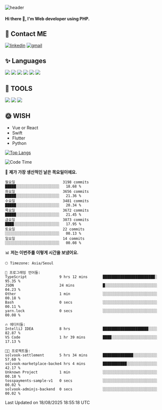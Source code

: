 ![header](https://capsule-render.vercel.app/api?type=waving&color=auto&height=300&section=header&text=Elin&fontSize=90&animation=twinkling)

#### Hi there 👋, I'm <b>Web developer</b> using PHP. ####

<!--
- 🔭 I’m currently working on Uniwill
- 🌱 I’m currently learning Vue or React or Python.
-->

<!---#### I am PHP developer --->

## 💌 Contact ME ###
[<img src='https://img.shields.io/badge/-EunjiKo-%230A66C2?style=flat-square&logo=LinkedIn&logoColor=white' alt='linkedin'>](https://www.linkedin.com/in/https://www.linkedin.com/in/eunji-ko-00a907164//)  [<img src='https://img.shields.io/badge/-einee214%40gmail.com-%23EA4335?style=flat-square&logo=Gmail&logoColor=white' alt='gmail'>](einee214@gmail.com)  


## ✨ Languages
<img src='https://img.shields.io/badge/-PHP-%23777BB4?style=for-the-badge&logo=PHP&logoColor=white'> <img src='https://img.shields.io/badge/-Laravel-%23FF2D20?style=for-the-badge&logo=Laravel&logoColor=white'> <img src='https://img.shields.io/badge/Jquery-%230769AD?style=for-the-badge&logo=Jquery&logoColor=white'> <img src='https://img.shields.io/badge/CSS3-%231572B6?style=for-the-badge&logo=CSS3&logoColor=white'> <img src='https://img.shields.io/badge/Bootstrap-%237952B3?style=for-the-badge&logo=Bootstrap&logoColor=white' > <img src='https://img.shields.io/badge/MySQL-%234479A1?style=for-the-badge&logo=MySQL&logoColor=white' >

## 🌷 TOOLS
<img src='https://img.shields.io/badge/PHPSTORM-%23000000?style=for-the-badge&logo=PhpStorm&logoColor=white' > <img src='https://img.shields.io/badge/GitLab-%23FCA121?style=for-the-badge&logo=GitLab&logoColor=white' > <img src='https://img.shields.io/badge/GitHub-%23181717?style=for-the-badge&logo=GitHub&logoColor=white'>


## 🌞 WISH
- Vue or React
- Swift
- Flutter
- Python


[![Top Langs](https://github-readme-stats.vercel.app/api/top-langs/?username=ein214&layout=compact)](https://github.com/anuraghazra/github-readme-stats)

<!--START_SECTION:waka-->
![Code Time](http://img.shields.io/badge/Code%20Time-4%2C396%20hrs%2029%20mins-blue)

📅 **제가 가장 생산적인 날은 목요일이에요.** 

```text
월요일                      3198 commits        █████░░░░░░░░░░░░░░░░░░░░   18.68 % 
화요일                      3656 commits        █████░░░░░░░░░░░░░░░░░░░░   21.36 % 
수요일                      3481 commits        █████░░░░░░░░░░░░░░░░░░░░   20.34 % 
목요일                      3672 commits        █████░░░░░░░░░░░░░░░░░░░░   21.45 % 
금요일                      3073 commits        ████░░░░░░░░░░░░░░░░░░░░░   17.95 % 
토요일                      22 commits          ░░░░░░░░░░░░░░░░░░░░░░░░░   00.13 % 
일요일                      14 commits          ░░░░░░░░░░░░░░░░░░░░░░░░░   00.08 % 
```


📊 **저는 이번주를 이렇게 시간을 보냈어요.** 

```text
🕑︎ Timezone: Asia/Seoul

💬 프로그래밍 언어들: 
TypeScript               9 hrs 12 mins       ████████████████████████░   95.35 % 
JSON                     24 mins             █░░░░░░░░░░░░░░░░░░░░░░░░   04.23 % 
Other                    1 min               ░░░░░░░░░░░░░░░░░░░░░░░░░   00.18 % 
Bash                     0 secs              ░░░░░░░░░░░░░░░░░░░░░░░░░   00.11 % 
yarn.lock                0 secs              ░░░░░░░░░░░░░░░░░░░░░░░░░   00.08 % 

🔥 에디터들: 
IntelliJ IDEA            8 hrs               █████████████████████░░░░   82.87 % 
VS Code                  1 hr 39 mins        ████░░░░░░░░░░░░░░░░░░░░░   17.13 % 

🐱‍💻 프로젝트들: 
solvook-settlement       5 hrs 34 mins       ██████████████░░░░░░░░░░░   57.60 % 
solvook-marketplace-backe4 hrs 4 mins        ███████████░░░░░░░░░░░░░░   42.17 % 
Unknown Project          1 min               ░░░░░░░░░░░░░░░░░░░░░░░░░   00.18 % 
tosspayments-sample-v1   0 secs              ░░░░░░░░░░░░░░░░░░░░░░░░░   00.02 % 
solvook-adminjs-backend  0 secs              ░░░░░░░░░░░░░░░░░░░░░░░░░   00.02 % 
```


 Last Updated on 18/08/2025 18:55:18 UTC
<!--END_SECTION:waka-->

<!---![GitHub stats](https://github-readme-stats.vercel.app/api?username=ein214&show_icons=true&theme=dracula)  --->



